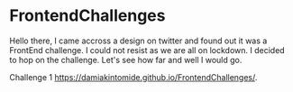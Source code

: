 # FrontendChallenges
Hello there, I came accross a design on twitter and found out it was a FrontEnd challenge. I could not resist 
as we are all on lockdown. I decided to hop on the challenge. Let's see how far and well I would go.

Challenge 1 
https://damiakintomide.github.io/FrontendChallenges/.
